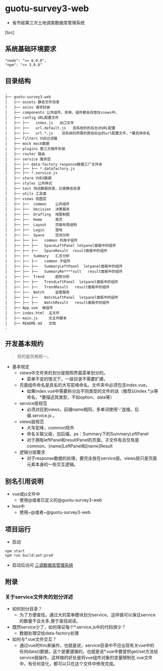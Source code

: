 # guotu-survey3-web

- 省市级第三次土地调查数据库管理系统


[toc]

## 系统基础环境要求
```
"node": ">= 6.0.0",
"npm": ">= 3.0.0"
```

## 目录结构
```
.
├── guotu-survey3-web
│   ├── assets 静态文件目录
│   ├── axios 请求封装
│   ├── components 公共组件，弃用，组件都会存放在views中。
│   ├── config URL配置文件
│   ├── ├──   index.js   出口文件
│   ├── ├──   url.default.js   该系统的的后台对URL配置
│   ├── ├──   url.*.js    该系统的所需的其他后台的url配置文件，*要具体命名
│   ├── filters VUE过滤器
│   ├── mock mock数据
│   ├── plugins 第三方插件封装
│   ├── router 路由
│   ├── service 服务层
│   ├── ├── data-factory response数据工厂文件夹
│   ├── ├── ├── *.datafactory.js
│   ├── ├── *.service.js
│   ├── store VUEX数据
│   ├── styles 公共样式
│   ├── test 测试数据目录，已是静态目录
│   ├── utils 工具类
│   ├── views 视图层
│   ├── ├──  common    公共组件
│   ├── ├──  Decision  决策服务
│   ├── ├──  Drafting  地图制图
│   ├── ├──  Home      首页
│   ├── ├──  Layout    页面布局结构
│   ├── ├──  Login     登陆
│   ├── ├──  Space     空间分析
│   ├── ├── ├──   common 共用子组件
│   ├── ├── ├──   SpaceLeftPanel letpanel面板中的组件
│   ├── ├── ├──   SpaceResult  result面板中的组件
│   ├── ├──  Summary   汇总分析
│   ├── ├── ├──   common 子组件
│   ├── ├── ├──   SummaryLeftPanel  letpanel面板中的组件
│   ├── ├── ├──   SummaryRe****sult   result面板中的组件
│   ├── ├──  Trend     趋势分析
│   ├── ├── ├──   TrendLeftPanel  letpanel面板中的组件
│   ├── ├── ├──   TrendResult   result面板中的组件
│   ├── ├──  Watch     监管服务
│   ├── ├── ├──   WatchLeftPanel  letpanel面板中的组件
│   ├── ├── ├──   WatchResult   result面板中的组件
│   ├── App.vue  根组件
│   ├── index.html  主文件
│   ├── main.js     文主件脚本
│   ├── README.md   文档
.
```

## 开发基本规约

> 目的是风格统一。

- 基本规定
  - views中文件夹的划分是按照界面菜单划分的。
    - 菜单不变的情况下，一级目录不需要扩建。
  - 页面组件命名是具名的大写驼峰命名，文件夹中必须包含index.vue。
    - 如果index.vue中需要拆分出不同类型的文件的话（推荐以index.*.js等命名，*要描述其类型，不如option、data等）
  - service层规范
    - 必须对应到views，前缀name相同，多单词使用‘-’连接。后缀.service.js 。
  - views层规范
    - 大写驼峰，common除外
    - 命名关联父级，加后缀。ps：Summary下的SummaryLeftPanel
    - 对于拥有leftPanel和resultPanel的页面，子文件有且仅有是common、[name]LeftPanel和[name]Result
  - 逻辑分层要求
    - 对于response数据的处理，要完全放在service层。views层只是页面元素本身的一些交互逻辑。

## 别名引用说明

- vue或js文件中
  - 使用@或者已定义的@guotu-survey3-web
- less中
  - 使用~@或者~@guotu-survey3-web


## 项目运行

- 启动
```
npm start
npm run build:aot:prod
```

- 启动后访问 
[三调数据库管理系统](http://localhost:8080/web.html#/)

## 附录

### 关于service文件夹的划分详述

- 如何划分目录？
  - 为了方便查找，通过大的菜单模块划分service，这样做可以保证service的数量不会太多,便于查找阅读。
- 既然service少了，如何保证每个*.service.js中的代码很少？
  - 数据处理交给data-factory处理
- 如何与*.vue文件交互？
  - 通过vue的this来操作，也就是说，service目录中不应出现有关vue中的任何data()数据，这个是要遵循的。也就是说*.vue中要提供get/set方法给service层操作。这样做的好处是将vue组件对象的变量限制在.vue文件中，有任何变化，都可以只在这个文件中修改完成。
